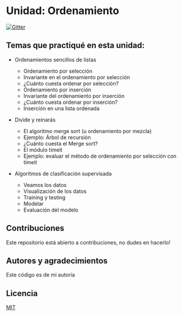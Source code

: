 # Unidad: Ordenamiento

[![Gitter](https://img.shields.io/badge/Python-FFD43B?style=for-the-badge&logo=python&logoColor=darkgreen)](https://www.python.org/)

## Temas que practiqué en esta unidad:

- Ordenamientos sencillos de listas
  - Ordenamiento por selección
  - Invariante en el ordenamiento por selección
  - ¿Cuánto cuesta ordenar por selección?
  - Ordenamiento por inserción
  - Invariante del ordenamiento por inserción
  - ¿Cuánto cuesta ordenar por inserción?
  - Inserción en una lista ordenada

- Divide y reinarás
  - El algoritmo merge sort (u ordenamiento por mezcla)
  - Ejemplo: Árbol de recursión
  - ¿Cuánto cuesta el Merge sort?
  - El módulo timeit
  - Ejemplo: evaluar el método de ordenamiento por selección con timeit

- Algoritmos de clasificación supervisada
  - Veamos los datos
  - Visualización de los datos
  - Training y testing
  - Modelar
  - Evaluación del modelo

## Contribuciones

Este repositorio está abierto a contribuciones, no dudes en hacerlo!

## Autores y agradecimientos

Este código es de mi autoría

## Licencia

[MIT](https://choosealicense.com/licenses/mit/)